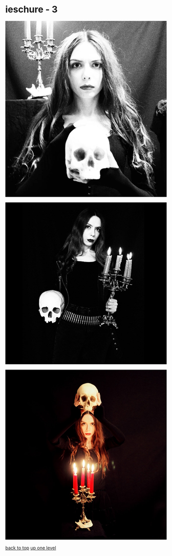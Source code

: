 # ieschure - 3
[![472125567_1160244645525874_1648540252416320948_n.jpg](/mobile/music/ieschure/472125567_1160244645525874_1648540252416320948_n.jpg "472125567_1160244645525874_1648540252416320948_n.jpg")](https://raw.githubusercontent.com/buckmanc/wallpapers/main/mobile/music/ieschure/472125567_1160244645525874_1648540252416320948_n.jpg)

[![486767060_1189287049873030_7204972972806762586_n.jpg](/mobile/music/ieschure/486767060_1189287049873030_7204972972806762586_n.jpg "486767060_1189287049873030_7204972972806762586_n.jpg")](https://raw.githubusercontent.com/buckmanc/wallpapers/main/mobile/music/ieschure/486767060_1189287049873030_7204972972806762586_n.jpg)

[![488798652_1197863569015378_2285208083799450272_n.jpg](/mobile/music/ieschure/488798652_1197863569015378_2285208083799450272_n.jpg "488798652_1197863569015378_2285208083799450272_n.jpg")](https://raw.githubusercontent.com/buckmanc/wallpapers/main/mobile/music/ieschure/488798652_1197863569015378_2285208083799450272_n.jpg)



[back to top](#)
[up one level](/mobile/music/README.MD)
